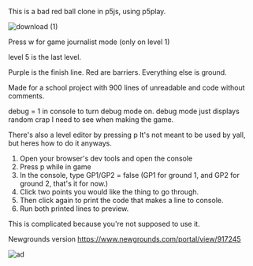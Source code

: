 This is a bad red ball clone in p5js, using p5play.

![download (1)](https://github.com/TexanDoomGuy/Bad-Red-Ball-2/assets/86894317/dddc9490-c3bd-4293-a2c1-27730adad63c)

Press w for game journalist mode (only on level 1)

level 5 is the last level.

Purple is the finish line.
Red are barriers.
Everything else is ground.

Made for a school project with 900 lines of unreadable and code without comments.

debug = 1 in console to turn debug mode on.
debug mode just displays random crap I need to see when making the game.

There's also a level editor by pressing p
It's not meant to be used by yall, but heres how to do it anyways.

1. Open your browser's dev tools and open the console
2. Press p while in game
3. In the console, type GP1/GP2 = false (GP1 for ground 1, and GP2 for ground 2, that's it for now.)
4. Click two points you would like the thing to go through.
5. Then click again to print the code that makes a line to console.
6. Run both printed lines to preview.

This is complicated because you're not supposed to use it.

Newgrounds version
https://www.newgrounds.com/portal/view/917245

![ad](https://github.com/TexanDoomGuy/Bad-Red-Ball-2/assets/86894317/8aa31cca-3e82-4082-b8ea-8f6d3f7baa43)
